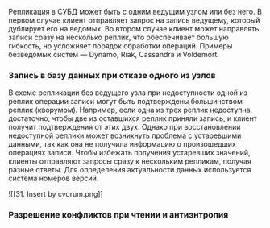 Репликация в СУБД может быть с одним ведущим узлом или без него. В первом случае клиент отправляет запрос на запись ведущему, который дублирует его на ведомых. Во втором случае клиент может направлять записи сразу на несколько реплик, что обеспечивает большую гибкость, но усложняет порядок обработки операций. Примеры безведомых систем — Dynamo, Riak, Cassandra и Voldemort.

### Запись в базу данных при отказе одного из узлов

В схеме репликации без ведущего узла при недоступности одной из реплик операции записи могут быть подтверждены большинством реплик (кворумом). Например, если одна из трех реплик недоступна, достаточно, чтобы две из оставшихся реплик приняли запись, и клиент получит подтверждения от этих двух. Однако при восстановлении недоступной реплики может возникнуть проблема с устаревшими данными, так как она не получила информацию о произошедших операциях записи. Чтобы избежать получения устаревших значений, клиенты отправляют запросы сразу к нескольким репликам, получая разные ответы. Для определения актуальности данных используется система номеров версий.

![[31. Insert by cvorum.png]]

### Разрешение конфликтов при чтении и антиэнтропия

